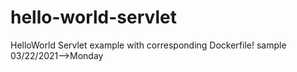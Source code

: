 # hello-world-servlet
HelloWorld Servlet example with corresponding Dockerfile!
sample
03/22/2021-->Monday
